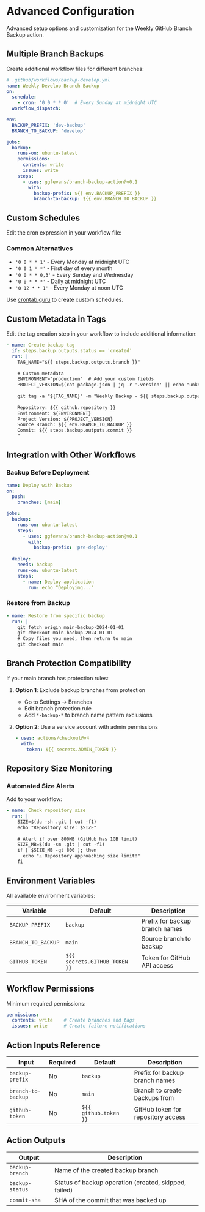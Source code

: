 # Advanced Configuration

Advanced setup options and customization for the Weekly GitHub Branch Backup action.

## Multiple Branch Backups

Create additional workflow files for different branches:

```yaml
# .github/workflows/backup-develop.yml
name: Weekly Develop Branch Backup
on:
  schedule:
    - cron: '0 0 * * 0'  # Every Sunday at midnight UTC
  workflow_dispatch:

env:
  BACKUP_PREFIX: 'dev-backup'
  BRANCH_TO_BACKUP: 'develop'

jobs:
  backup:
    runs-on: ubuntu-latest
    permissions:
      contents: write
      issues: write
    steps:
      - uses: ggfevans/branch-backup-action@v0.1
        with:
          backup-prefix: ${{ env.BACKUP_PREFIX }}
          branch-to-backup: ${{ env.BRANCH_TO_BACKUP }}
```

## Custom Schedules

Edit the cron expression in your workflow file:

### Common Alternatives
- `'0 0 * * 1'` - Every Monday at midnight UTC
- `'0 0 1 * *'` - First day of every month
- `'0 0 * * 0,3'` - Every Sunday and Wednesday
- `'0 0 * * *'` - Daily at midnight UTC
- `'0 12 * * 1'` - Every Monday at noon UTC

Use [crontab.guru](https://crontab.guru/) to create custom schedules.

## Custom Metadata in Tags

Edit the tag creation step in your workflow to include additional information:

```yaml
- name: Create backup tag
  if: steps.backup.outputs.status == 'created'
  run: |
    TAG_NAME="${{ steps.backup.outputs.branch }}"
    
    # Custom metadata
    ENVIRONMENT="production"  # Add your custom fields
    PROJECT_VERSION=$(cat package.json | jq -r '.version' || echo "unknown")
    
    git tag -a "${TAG_NAME}" -m "Weekly Backup - ${{ steps.backup.outputs.date }}
    
    Repository: ${{ github.repository }}
    Environment: ${ENVIRONMENT}
    Project Version: ${PROJECT_VERSION}
    Source Branch: ${{ env.BRANCH_TO_BACKUP }}
    Commit: ${{ steps.backup.outputs.commit }}
    "
```

## Integration with Other Workflows

### Backup Before Deployment
```yaml
name: Deploy with Backup
on:
  push:
    branches: [main]

jobs:
  backup:
    runs-on: ubuntu-latest
    steps:
      - uses: ggfevans/branch-backup-action@v0.1
        with:
          backup-prefix: 'pre-deploy'
          
  deploy:
    needs: backup
    runs-on: ubuntu-latest
    steps:
      - name: Deploy application
        run: echo "Deploying..."
```

### Restore from Backup
```yaml
- name: Restore from specific backup
  run: |
    git fetch origin main-backup-2024-01-01
    git checkout main-backup-2024-01-01
    # Copy files you need, then return to main
    git checkout main
```

## Branch Protection Compatibility

If your main branch has protection rules:

1. **Option 1**: Exclude backup branches from protection
   - Go to Settings → Branches
   - Edit branch protection rule
   - Add `*-backup-*` to branch name pattern exclusions

2. **Option 2**: Use a service account with admin permissions
   ```yaml
   - uses: actions/checkout@v4
     with:
       token: ${{ secrets.ADMIN_TOKEN }}
   ```

## Repository Size Monitoring

### Automated Size Alerts
Add to your workflow:

```yaml
- name: Check repository size
  run: |
    SIZE=$(du -sh .git | cut -f1)
    echo "Repository size: $SIZE"
    
    # Alert if over 800MB (GitHub has 1GB limit)
    SIZE_MB=$(du -sm .git | cut -f1)
    if [ $SIZE_MB -gt 800 ]; then
      echo "⚠️ Repository approaching size limit!"
    fi
```

## Environment Variables

All available environment variables:

| Variable | Default | Description |
|----------|---------|-------------|
| `BACKUP_PREFIX` | `backup` | Prefix for backup branch names |
| `BRANCH_TO_BACKUP` | `main` | Source branch to backup |
| `GITHUB_TOKEN` | `${{ secrets.GITHUB_TOKEN }}` | Token for GitHub API access |

## Workflow Permissions

Minimum required permissions:
```yaml
permissions:
  contents: write    # Create branches and tags
  issues: write      # Create failure notifications
```

## Action Inputs Reference

| Input | Required | Default | Description |
|-------|----------|---------|-------------|
| `backup-prefix` | No | `backup` | Prefix for backup branch names |
| `branch-to-backup` | No | `main` | Branch to create backups from |
| `github-token` | No | `${{ github.token }}` | GitHub token for repository access |

## Action Outputs

| Output | Description |
|--------|-------------|
| `backup-branch` | Name of the created backup branch |
| `backup-status` | Status of backup operation (created, skipped, failed) |
| `commit-sha` | SHA of the commit that was backed up |
